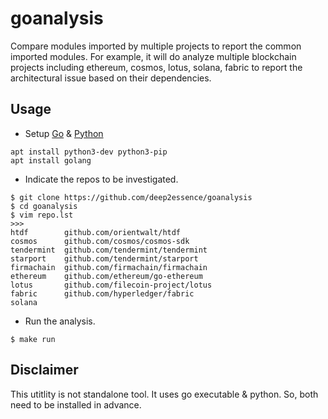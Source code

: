 # goanalysis
Compare modules imported by multiple projects to report the common imported modules. For example, it will do analyze multiple blockchain projects including ethereum, cosmos, lotus, solana, fabric to report the architectural issue based on their dependencies.

## Usage
- Setup [Go]() & [Python]()
```
apt install python3-dev python3-pip
apt install golang
```
- Indicate the repos to be investigated.
```
$ git clone https://github.com/deep2essence/goanalysis
$ cd goanalysis
$ vim repo.lst
>>>
htdf        github.com/orientwalt/htdf
cosmos      github.com/cosmos/cosmos-sdk
tendermint  github.com/tendermint/tendermint
starport    github.com/tendermint/starport
firmachain  github.com/firmachain/firmachain
ethereum    github.com/ethereum/go-ethereum
lotus       github.com/filecoin-project/lotus
fabric      github.com/hyperledger/fabric
solana      
```
- Run the analysis. 
```
$ make run
```
## Disclaimer
This utitlity is not standalone tool. It uses go executable & python. So, both need to be installed in advance.
